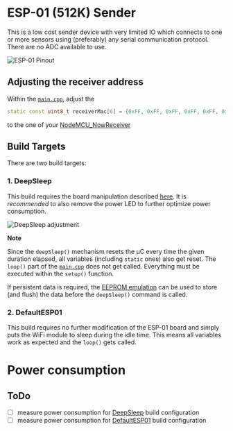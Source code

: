 # ESP-01 (512K) Sender #

This is a low cost sender device with very limited IO which connects to one or more sensors using (preferably) any serial communication protocol. There are no ADC available to use.

![ESP-01 Pinout](https://www.mischianti.org/wp-content/uploads/2019/01/F61TRALJQMOC8BD.LARGE1_.jpg)

## Adjusting the receiver address ##

Within the [`main.cpp`](/ESP01_NowSender/src/main.cpp), adjust the 
```cpp
static const uint8_t receiverMac[6] = {0xFF, 0xFF, 0xFF, 0xFF, 0xFF, 0xFF};    // \brief Receviers MAC address
```
to the one of your [NodeMCU_NowReceiver](/../../tree/main/NodeMCU_NowReceiver)

## Build Targets ##

There are two build targets:

### 1. DeepSleep ###

This build requires the board manipulation described [here](https://randomnerdtutorials.com/esp8266-deep-sleep-with-arduino-ide/). It is *recommended* to also remove the power LED to further optimize power consumption.

![DeepSleep adjustment](https://arduinodiy.files.wordpress.com/2020/01/esp-01-depsleep.jpg)

**Note**

Since the `deepSleep()` mechanism resets the µC every time the given duration elapsed, all variables (including `static` ones) also get reset. The `loop()` part of the [`main.cpp`](/ESP01_NowSender/src/main.cpp) does not get called. Everything must be executed within the `setup()` function.

If persistent data is required, the [EEPROM emulation](https://diyprojects.io/esp8266-how-read-write-erase-the-eeprom-calculate-space-needed/) can be used to store (and flush) the data before the `deepSleep()` command is called.

### 2. DefaultESP01 ###

This build requires no further modification of the ESP-01 board and simply puts the WiFi module to sleep during the idle time. This means all variables work as expected and the `loop()` gets called.

# Power consumption #

## ToDo ##
- [ ] measure power consumption for [DeepSleep](/./ESP01_NowSender#1-deepsleep) build configuration
- [ ] measure power consumption for [DefaultESP01](/./ESP01_NowSender#2-defaultesp01) build configuration
